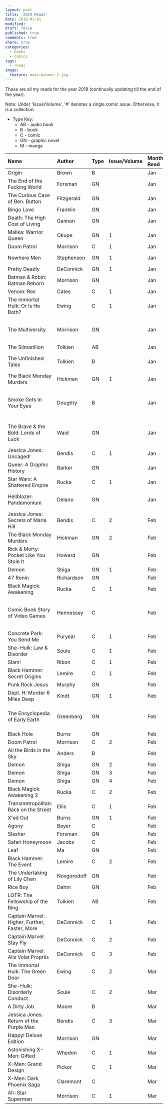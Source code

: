 ```yaml
---
layout: post
title: '2019 Reads'
date: 2019-01-01
modified:
draft: false
published: true
comments: true
share: true
categories:
  - books
  - comics
tags:
  - reads
image:
  feature: main-banner-2.jpg
---
```


These are all my reads for the year 2019 (continually updating till the end of the year).

Note: Under 'Issue/Volume', '#' denotes a single comic issue. Otherwise, it is a collection.

* Type Key:
    * AB - audio book
    * B - book
    * C - comic
    * GN - graphic novel
    * M - manga

| Name                                          | Author         | Type  | Issue/Volume | Month Read   | Notes                                         | Cover |
|:----------------------------------------------|:---------------|:------|:-------------|:-------------|:----------------------------------------------|-------|
| Origin                                        | Brown          | B     |              | Jan          |                                               | |
| The End of the Fucking World                  | Forsman        | GN    |              | Jan          |                                               | |
| The Curious Case of Ben. Button               | Fitzgerald     | GN    |              | Jan          |                                               | |
| Bingo Love                                    | Franklin       | GN    |              | Jan          |                                               | |
| Death: The High Cost of Living                | Gaiman         | GN    |              | Jan          |                                               | |
| Malika: Warrior Queen                         | Okupe          | GN    | 1            | Jan          |                                               | |
| Doom Patrol                                   | Morrison       | C     | 1            | Jan          |                                               | |
| Nowhere Men                                   | Stephenson     | GN    | 1            | Jan          | Skimmed, boring                               | |
| Pretty Deadly                                 | DeConnick      | GN    | 1            | Jan          |                                               | |
| Batman & Robin: Batman Reborn                 | Morrison       | GN    |              | Jan          |                                               | |
| Venom: Rex                                    | Cates          | C     | 1            | Jan          |                                               | |
| The Immortal Hulk: Or Is He Both?             | Ewing          | C     | 1            | Jan          |                                               | |
| The Multiversity                              | Morrison       | GN    |              | Jan          | Unfinished: read half, mostly boring          | |
| The Silmarillion                              | Tolkien        | AB    |              | Jan          | Re-read                                       | |
| The Unfinished Tales                          | Tolkien        | B     |              | Jan          | Read selected stories                         | |
| The Black Monday Murders                      | Hickman        | GN    | 1            | Jan          |                                               | |
| Smoke Gets In Your Eyes                       | Doughty        | B     |              | Jan          | Unfinished: read half, was good but got bored | |
| The Brave & the Bold: Lords of Luck           | Waid           | GN    |              | Jan          | Unfinished: read half, mostly boring          | |
| Jessica Jones: Uncaged!                       | Bendis         | C     | 1            | Jan          |                                               | |
| Queer: A Graphic History                      | Barker         | GN    |              | Jan          |                                               | |
| Star Wars: A Shattered Empire                 | Rucka          | C     | 1            | Jan          |                                               | |
| Hellblazer: Pandemonium                       | Delano         | GN    |              | Jan          | Unfinished: super boring                      | |
| Jessica Jones: Secrets of Maria Hill          | Bendis         | C     | 2            | Feb          |                                               | |
| The Black Monday Murders                      | Hickman        | GN    | 2            | Feb          |                                               | |
| Rick & Morty: Pocket Like You Stole It        | Howard         | GN    |              | Feb          |                                               | |
| Demon                                         | Shiga          | GN    | 1            | Feb          |                                               | |
| 47 Ronin                                      | Richardson     | GN    |              | Feb          |                                               | |
| Black Magick: Awakening                       | Rucka          | C     | 1            | Feb          |                                               | |
| Comic Book Story of Video Games               | Hennessey      | C     |              | Feb          | Unfinished: very boring, not well written     | |
| Concrete Park: You Send Me                    | Puryear        | C     | 1            | Feb          |                                               | |
| She-Hulk: Law & Disorder                      | Soule          | C     | 1            | Feb          |                                               | |
| Slam!                                         | Ribon          | C     | 1            | Feb          |                                               | |
| Black Hammer: Secret Origins                  | Lemire         | C     | 1            | Feb          |                                               | |
| Punk Rock Jesus                               | Murphy         | GN    |              | Feb          |                                               | |
| Dept. H: Murder 6 Miles Deep                  | Kindt          | GN    | 1            | Feb          |                                               | |
| The Encyclopedia of Early Earth               | Greenberg      | GN    |              | Feb          | Unfinished: started out okay, got boring      | |
| Black Hole                                    | Burns          | GN    |              | Feb          |                                               | |
| Doom Patrol                                   | Morrison       | C     | 2            | Feb          |                                               | |
| All the Birds in the Sky                      | Anders         | B     |              | Feb          |                                               | |
| Demon                                         | Shiga          | GN    | 2            | Feb          |                                               | |
| Demon                                         | Shiga          | GN    | 3            | Feb          |                                               | |
| Demon                                         | Shiga          | GN    | 4            | Feb          |                                               | |
| Black Magick: Awakening 2                     | Rucka          | C     | 2            | Feb          |                                               | |
| Transmetropolitan: Back on the Street         | Ellis          | C     | 1            | Feb          |                                               | |
| X'ed Out                                      | Burns          | GN    | 1            | Feb          |                                               | |
| Agony                                         | Beyer          | C     |              | Feb          |                                               | |
| Slasher                                       | Forsman        | GN    |              | Feb          |                                               | |
| Safari Honeymoon                              | Jacobs         | C     |              | Feb          |                                               | |
| Leaf                                          | Ma             | GN    |              | Feb          |                                               | |
| Black Hammer: The Event                       | Lemire         | C     | 2            | Feb          |                                               | |
| The Undertaking of Lily Chen                  | Novgorodoff    | GN    |              | Feb          |                                               | |
| Rice Boy                                      | Dahm           | GN    |              | Feb          |                                               | |
| LOTR: The Fellowship of the Ring              | Tolkien        | AB    |              | Feb          | Re-read                                       | |
| Captain Marvel: Higher, Further, Faster, More | DeConnick      | C     | 1            | Feb          |                                               | |
| Captain Marvel: Stay Fly                      | DeConnick      | C     | 2            | Feb          |                                               | |
| Captain Marvel: Alis Volat Propriis           | DeConnick      | C     | 3            | Feb          |                                               | |
| The Immortal Hulk: The Green Door             | Ewing          | C     | 2            | Mar          |                                               | |
| She-Hulk: Disorderly Conduct                  | Soule          | C     | 2            | Mar          |                                               | |
| A Dirty Job                                   | Moore          | B     |              | Mar          |                                               | |
| Jessica Jones: Return of the Purple Man       | Bendis         | C     | 3            | Mar          |                                               | |
| Happy! Deluxe Edition                         | Morrison       | GN    |              | Mar          |                                               | |
| Astonishing X-Men: Gifted                     | Whedon         | C     | 1            | Mar          |                                               | |
| X-Men: Grand Design                           | Pickor         | C     | 1            | Mar          |                                               | |
| X-Men: Dark Phoenix Saga                      | Claremont      | C     |              | Mar          |                                               | <img src="http://images.amazon.com/images/P/0785164219.01._SCMZZZZZZZ_.jpg"> |
| All-Star Superman                             | Morrison       | C     | 1            | Mar          |                                               | <img src="http://images.amazon.com/images/P/140121102X.01._SCMZZZZZZZ_.jpg"> |

